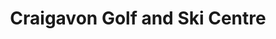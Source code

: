 ---
title: "Craigavon Golf and Ski Centre"
address: "Silverwood, Turmoyra Lane, Lurgan, Craigavon, County Armagh BT66 6NG"
tel: "028 3832 6606"
county: "Armagh"
category: "Golf Lessons"
type: "Content"
lat: "54.474893"
lng: "-6.35644"
---